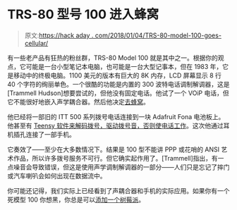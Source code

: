 # TRS-80 型号 100 进入蜂窝

> 原文:[https://hack aday . com/2018/01/04/TRS-80-model-100-goes-cellular/](https://hackaday.com/2018/01/04/trs-80-model-100-goes-cellular/)

有一些老产品有狂热的粉丝群，TRS-80 Model 100 就是其中之一。根据你的观点，它可能是一台小型笔记本电脑，也可能是一台大型记事本，但在 1983 年，它是移动中的终极电脑。1100 美元的版本有巨大的 8K 内存，LCD 屏幕显示 8 行 40 个字符的绚丽单色。一个很酷的功能是内置的 300 波特电话调制解调器，这是[Trammell Hudson]想要尝试的，但他没有固定电话。他试了一个 VOiP 电话，但它不能很好地嵌入声学耦合器。然后他决定[去蜂窝](https://trmm.net/Dialup)。

他已经将一部旧的 ITT 500 系列拨号电话连接到一块 Adafruit Fona 电池板上。他甚至有 [Teensy 软件来解码拨号，驱动拨号音，否则使电话工作](https://github.com/osresearch/rotary)。这次他通过耳机插孔连接了一部手机。

它奏效了——至少在大多数情况下。结果是 100 型不能讲 PPP 或花哨的 ANSI 艺术作品，所以许多拨号服务不可行。但它确实起作用了。[Trammell]指出，有一点噪音会导致错误，但这是使用声学调制解调器的一部分——人们只是忘记了摔门或汽车喇叭会如何出现在数据流中。

你可能还记得，我们实际上已经看到了声耦合器和手机的实际应用。如果你有一个死模型 100 你想黑，你总是可以[添加一个树莓派](https://hackaday.com/2012/06/14/raspberry-pi-finds-itself-inside-a-trs-80-model-100/)。
